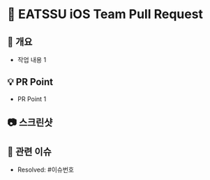 # 🍎 EATSSU iOS Team Pull Request

## 🔆 개요

<!-- 아래 리스트를 지우고, 작업 내용을 적어주세요. -->

- 작업 내용 1

## 💡 PR Point

<!-- 피드백을 받고 싶은 부분이나, 공유하고 싶은 부분을 적어주세요. -->

- PR Point 1

## 📷 스크린샷

<!-- 작업한 화면이 있다면 스크린 샷으로 첨부해주세요. -->

## 📮 관련 이슈

<!-- 작업한 이슈번호를 # 뒤에 붙여주세요. -->

- Resolved: #이슈번호
